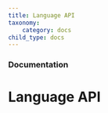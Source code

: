 ```yaml
---
title: Language API
taxonomy:
    category: docs
child_type: docs
---
```


### Documentation

# Language API

